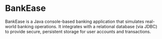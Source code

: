 # BankEase
BankEase is a Java console-based banking application that simulates real-world banking operations. It integrates with a relational database (via JDBC) to provide secure, persistent storage for user accounts and transactions.

